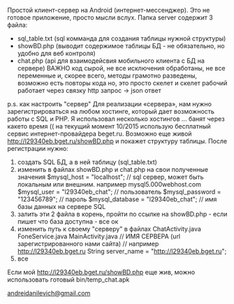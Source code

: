 Простой клиент-сервер на Android (интернет-мессенджер).
Это не готовое приложение, просто мысли вслух.
Папка server содержит 3 файла:
- sql_table.txt (sql комманда для создания таблицы нужной структуры)
- showBD.php (выводит содержимое таблицы БД - не обязательно, но удобно для веб контроля)
- chat.php (api для взаимодейсвия мобильного клиента с БД на сервере)
ВАЖНО
код сырой, не все исключения обработаны, не все переменные и, скорее всего, методы грамотно разведены, возможно есть повторы кода
но, это просто скелет и скелет рабочий
работает через связку http запрос -> json ответ

p.s. как настроить "сервер"
Для реализации «сервера», нам нужно зарегистрироваться на любом хостинге, который дает возможность
работы с SQL и PHP. Я использовал несколько хостингов ... банят через какето время ((
на текущий момент 10/2015 использую бесплатный сервис интернет-провайдера beget.ru.
Возможно еще живой http://l29340eb.bget.ru/showBD.php и покажет структуру таблицы.
После регистрации нужно:
1. создать SQL БД, а в ней таблицу (sql_table.txt)
2. изменить в файлах showBD.php и chat.php на свои полученные значения
  $mysql_host = "localhost"; // sql сервер, может быть локальным или внешним. например mysql5.000webhost.com
  $mysql_user = "l29340eb_chat"; // пользователь
  $mysql_password = "123456789"; // пароль
  $mysql_database = "l29340eb_chat"; // имя базы данных на сервере SQL
3. залить эти 2 файла в корень, пройти по ссылке на showBD.php - если пишет что база доступна - все ок
4. изменить путь к своему "серверу" в файлах
  ChatActivity.java
  FoneService.java
  MainActivity.java
                      // ИМЯ СЕРВЕРА (url зарегистрированного нами сайта)
	                    // например http://l29340eb.bget.ru
	                    String server_name = "http://l29340eb.bget.ru";
5. все

Если мой http://l29340eb.bget.ru/showBD.php еще жив, можно использовать готовый bin/temp_chat.apk

andreidanilevich@gmail.com
